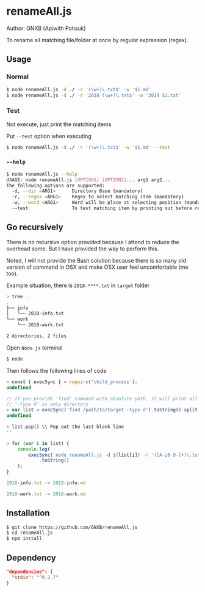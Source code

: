 # renameAll.js
Author: GNXB (Apiwith Potisuk)

To rename all matching file/folder at once by regular expression (regex).

## Usage
### Normal
```BASH
$ node renameAll.js -d ./ -r '(\w+)\.txt$' -w '$1.md'
$ node renameAll.js -d ./ -r '2018 (\w+)\.txt$' -w '2019 $1.txt'
```

### Test
Not execute, just print the matching items

Put `--test` option when executing
```BASH
$ node renameAll.js -d ./ -r '(\w+)\.txt$' -w '$1.md' --test
```

### `--help`
```BASH
$ node renameAll.js --help
USAGE: node renameAll.js [OPTION1] [OPTION2]... arg1 arg2...
The following options are supported:
  -d, --dir <ARG1>   	Directory Base (mandatory)
  -r, --regex <ARG1> 	Regex to select matching item (mandatory)
  -w, --word <ARG1>  	Word will be place at selecting position (mandatory)
  --test             	To test matching item by printing out before rename
```


## Go recursively
There is no recursive option provided because I attend to reduce the overhead some. But I have provided the way to perform this.

Noted, I will not provide the Bash solution because there is so many old version of command in OSX and make OSX user feel uncomfortable (me too).

Example situation, there is `2018-****.txt` in `target` folder
```BASH
> tree .
.
├── info
│   └── 2018-info.txt
└── work
    └── 2018-work.txt

2 directories, 2 files
```

Open `Node.js` terminal
```BASH
$ node
```

Then follows the following lines of code
```JavaScript
> const { execSync } = require('child_process');
undefined

// If you provide 'find' command with absolute path, it will print all output out as absolute path too.
// '-type d' is only directory
> var list = execSync('find /path/to/target -type d').toString().split('\n')
undefined

> list.pop() \\ Pop out the last blank line
''

> for (var i in list) {
	console.log(
		execSync(`node renameAll.js -d ${list[i]} -r '([A-z0-9-]+)\.txt$' -w '$1.md'`)
			.toString()
	);
}

2018-info.txt -> 2018-info.md

2018-work.txt -> 2018-work.md
```


## Installation
```BASH
$ git clone https://github.com/GNXB/renameAll.js
$ cd renameAll.js
$ npm install
```

## Dependency
```JSON
"dependencies": {
  "stdio": "^0.2.7"
}
```